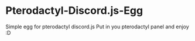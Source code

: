 # Pterodactyl-Discord.js-Egg
Simple egg for pterodactyl discord.js
Put in you pterodactyl panel and enjoy :D
